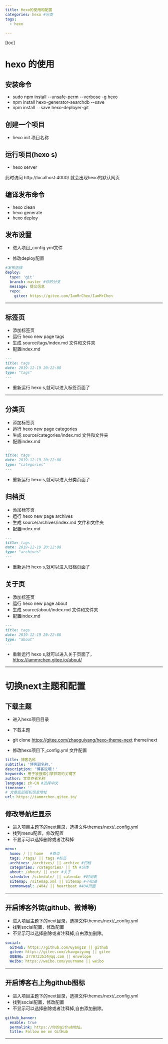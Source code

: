 ```yaml
---
title: Hexo的使用和配置
categories: hexo #分类
tags:
  - hexo
  
---
```

[toc]

# hexo 的使用

## 安装命令

* sudo npm install --unsafe-perm --verbose -g hexo
* npm install hexo-generator-searchdb --save
* npm install `--`save hexo-deployer-git

## 创建一个项目

* hexo init  项目名称

## 运行项目(hexo s)
* hexo server

此时访问 http://localhost:4000/ 就会出现hexo的默认网页

## 编译发布命令

* hexo clean 
* hexo generate 
* hexo deploy

## 发布设置

* 进入项目_config.yml文件

* 修改deploy配置

```yaml
#发布选择
deploy:
  type: 'git'
  branch: master #你的分支
  message: 提交信息
  repo:
    gitee: https://gitee.com/IamMrChen/IamMrChen  
```

---
## 标签页

* 添加标签页
* 运行 hexo new page tags
* 生成 source/tags/index.md 文件和文件夹
* 配置index.md
```markdown
---
title: tags
date: 2019-12-19 20:22:08
type: "tags"
---
```

* 重新运行 hexo s,就可以进入标签页面了



---

## 分类页

* 添加标签页
* 运行 hexo new page categories
* 生成 source/categories/index.md 文件和文件夹
* 配置index.md

```markdown
---
title: tags
date: 2019-12-19 20:22:08
type: "categories"
---
```

* 重新运行 hexo s,就可以进入分类页面了



## 归档页

* 添加标签页
* 运行 hexo new page archives
* 生成 source/archives/index.md 文件和文件夹
* 配置index.md

```markdown
---
title: tags
date: 2019-12-19 20:22:08
type: "archives"
---
```

* 重新运行 hexo s,就可以进入归档页面了



## 关于页

* 添加标签页
* 运行 hexo new page about
* 生成 source/about/index.md 文件和文件夹
* 配置index.md

```markdown
---
title: tags
date: 2019-12-19 20:22:08
type: "about"
---
```

* 重新运行 hexo s,就可以进入关于页面了，https://iammrchen.gitee.io/about/









---

# 切换next主题和配置

## 下载主题

* 进入hexo项目目录

* 下载主题

* git clone https://gitee.com/zhaoguiyang/hexo-theme-next theme/next

* 修改hexo项目下_config.yml 文件配置

 ```yaml
title: 博客名称
subtitle: '博客副名称.'
description: '博客说明！'
keywords: 用于被搜索引擎抓取的关键字
author: 文章作者名称
language: zh-CN #选择中文
timezone: ''
# 文章底部版权信息地址
url: https://iammrchen.gitee.io/
 ```

## 修改导航栏显示
* 进入项目主题下的next目录，选择文件themes/next/_config.yml
* 找到menu配置，修改配置
* 不显示可以选择删除或者注释掉
```yaml
menu:
  home: / || home	#首页
  tags: /tags/ || tags #标签
  archives: /archives/ || archive #归档
  categories: /categories/ || th #分类
  about: /about/ || user #关于
  schedule: /schedule/ || calendar #时间表
  sitemap: /sitemap.xml || sitemap #不知道
  commonweal: /404/ || heartbeat #404页面
```



---

## 开启博客外链(github、微博等)

* 进入项目主题下的next目录，选择文件themes/next/_config.yml
* 找到social配置，修改配置
* 不显示可以选择删除或者注释掉,自由添加删除。

```yaml
social:
  GitHub: https://github.com/Gyang18 || github
  gitee: https://gitee.com/zhaoguiyang || gitee
  QQ邮箱: 2770723534@qq.com || envelope
  Weibo: https://weibo.com/yourname || weibo
```



---

## 开启博客右上角github图标

* 进入项目主题下的next目录，选择文件themes/next/_config.yml
* 找到social配置，修改配置
* 不显示可以选择删除或者注释掉,自由添加删除。

```yaml
github_banner:
  enable: true
  permalink: https://你的github地址。
  title: Follow me on GitHub
```



---







